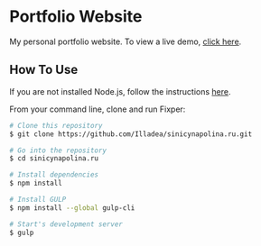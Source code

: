 # Portfolio Website
My personal portfolio website.
To view a live demo, [click here](https://sinicynapolina.ru/).

## How To Use
If you are not installed Node.js, follow the instructions [here](https://nodejs.org/en/).

From your command line, clone and run Fixper:

```bash
# Clone this repository
$ git clone https://github.com/Illadea/sinicynapolina.ru.git

# Go into the repository
$ cd sinicynapolina.ru

# Install dependencies
$ npm install

# Install GULP
$ npm install --global gulp-cli

# Start's development server
$ gulp
```
